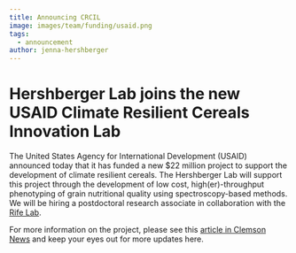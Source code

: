 ```yaml
---
title: Announcing CRCIL
image: images/team/funding/usaid.png
tags:
  - announcement
author: jenna-hershberger
---
```

<!-- excerpt start -->
# Hershberger Lab joins the new USAID Climate Resilient Cereals Innovation Lab

The United States Agency for International Development (USAID) announced today that it has funded a new $22 million project to support the development of climate resilient cereals.
The Hershberger Lab will support this project through the development of low cost, high(er)-throughput phenotyping of grain nutritional quality using spectroscopy-based methods.
We will be hiring a postdoctoral research associate in collaboration with the [Rife Lab](https://www.rifelab.org).
<!-- excerpt end -->
For more information on the project, please see this [article in Clemson News](https://news.clemson.edu/clemson-scientists-work-with-global-partners-to-develop-climate-resistant-cereal-crops/) and keep your eyes out for more updates here.





